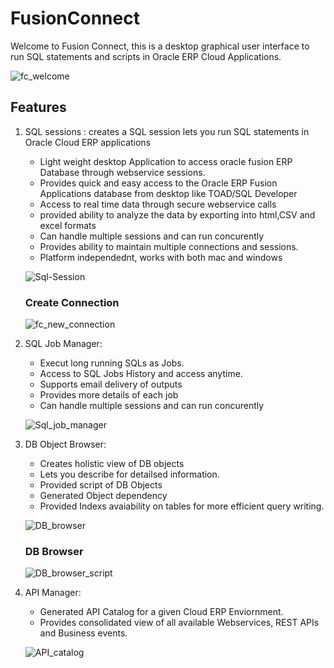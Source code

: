 # FusionConnect

Welcome to Fusion Connect, this is a desktop graphical user interface to run SQL statements and scripts in Oracle ERP Cloud Applications.

![fc_welcome](https://user-images.githubusercontent.com/60496276/208557140-99ccbe11-518f-45a7-8423-875e2f1f0f6b.PNG)

## Features
1. SQL sessions : creates a SQL session lets you run SQL statements in Oracle Cloud ERP applications
    - Light weight desktop Application to access oracle fusion ERP Database through webservice sessions.
    - Provides quick and easy access to the Oracle ERP Fusion Applications database from desktop like TOAD/SQL Developer
    - Access to real time data through secure webservice calls
    - provided ability to analyze the data by exporting into html,CSV and excel formats
    - Can handle multiple sessions and can run concurently
    - Provides ability to maintain multiple connections and sessions.
    - Platform independednt, works with both mac and windows
    
    ![Sql-Session](https://user-images.githubusercontent.com/60496276/208556840-357a39a6-c55c-4a6f-a816-a6261da191c7.PNG)
    
    ### Create Connection
    ![fc_new_connection](https://user-images.githubusercontent.com/60496276/208557197-5d7f9c33-8722-4fbc-ae11-8e6e8012ba7b.PNG)


 2. SQL Job Manager: 
    - Execut long running SQLs as Jobs.
    - Access to SQL Jobs History and access anytime.
    - Supports email delivery of outputs
    - Provides more details of each job
    - Can handle multiple sessions and can run concurently

    ![Sql_job_manager](https://user-images.githubusercontent.com/60496276/208556647-15927531-ba36-4804-a338-911ef6e5900b.PNG)
    
 3. DB Object Browser: 
    - Creates holistic view of DB objects
    - Lets you describe for detailsed information.
    - Provided script of DB Objects
    - Generated Object dependency
    - Provided Indexs avaiability on tables for more efficient query writing.

    ![DB_browser](https://user-images.githubusercontent.com/60496276/208556695-31c6b982-b2ab-4b24-a6b3-c3dd691d64ba.PNG)
    
    ### DB Browser
    
    ![DB_browser_script](https://user-images.githubusercontent.com/60496276/208557049-ab6724e9-e925-4053-9f72-bfbc1f8e1c46.PNG)
    
 4. API Manager:
    - Generated API Catalog for a given Cloud ERP Enviornment.
    - Provides consolidated view of all available Webservices, REST APIs and Business events. 
     
    ![API_catalog](https://user-images.githubusercontent.com/60496276/208557002-78faff20-7c8f-4a45-9575-b2a477ca31b3.PNG)
   
